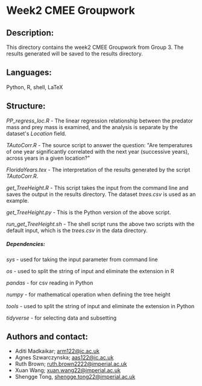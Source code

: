 # Week2 CMEE Groupwork

## Description:

This directory contains the week2 CMEE Groupwork from Group 3. The results generated will be saved to the results directory.

## Languages:

Python, R, shell, LaTeX

## Structure:

*PP_regress_loc.R* - The linear regression relationship between the predator mass and prey mass is examined, and the analysis is separate by the dataset's *Location* field.

*TAutoCorr.R* - The source script to answer the question: "Are temperatures of one year significantly correlated with the next year (successive years), across years in a given location?"

*FloridaYears.tex* - The interpretation of the results generated by the script *TAutoCorr.R*.

*get_TreeHeight.R* - This script takes the input from the command line and saves the output in the results directory. The dataset *trees.csv* is used as an example.

*get_TreeHeight.py* - This is the Python version of the above script.

*run_get_TreeHeight.sh* - The shell script runs the above two scripts with the default input, which is the *trees.csv* in the data directory.

##### Dependencies:

*sys* - used for taking the input parameter from command line

*os* - used to split the string of input and eliminate the extension in R

*pandas* - for csv reading in Python

*numpy* - for mathematical operation when defining the tree height

*tools* - used to split the string of input and eliminate the extension in Python

*tidyverse* - for selecting data and subsetting

## Authors and contact:

+ Aditi Madkaikar; arm122@ic.ac.uk
+ Agnes Szwarczynska; aas122@ic.ac.uk
+ Ruth Brown; ruth.brown2222@imperial.ac.uk
+ Xuan Wang; xuan.wang22@imperial.ac.uk
+ Shengge Tong, shengge.tong22@imperial.ac.uk
